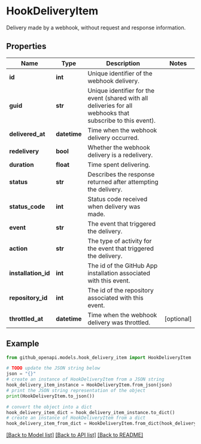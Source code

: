 # HookDeliveryItem

Delivery made by a webhook, without request and response information.

## Properties

Name | Type | Description | Notes
------------ | ------------- | ------------- | -------------
**id** | **int** | Unique identifier of the webhook delivery. | 
**guid** | **str** | Unique identifier for the event (shared with all deliveries for all webhooks that subscribe to this event). | 
**delivered_at** | **datetime** | Time when the webhook delivery occurred. | 
**redelivery** | **bool** | Whether the webhook delivery is a redelivery. | 
**duration** | **float** | Time spent delivering. | 
**status** | **str** | Describes the response returned after attempting the delivery. | 
**status_code** | **int** | Status code received when delivery was made. | 
**event** | **str** | The event that triggered the delivery. | 
**action** | **str** | The type of activity for the event that triggered the delivery. | 
**installation_id** | **int** | The id of the GitHub App installation associated with this event. | 
**repository_id** | **int** | The id of the repository associated with this event. | 
**throttled_at** | **datetime** | Time when the webhook delivery was throttled. | [optional] 

## Example

```python
from github_openapi.models.hook_delivery_item import HookDeliveryItem

# TODO update the JSON string below
json = "{}"
# create an instance of HookDeliveryItem from a JSON string
hook_delivery_item_instance = HookDeliveryItem.from_json(json)
# print the JSON string representation of the object
print(HookDeliveryItem.to_json())

# convert the object into a dict
hook_delivery_item_dict = hook_delivery_item_instance.to_dict()
# create an instance of HookDeliveryItem from a dict
hook_delivery_item_from_dict = HookDeliveryItem.from_dict(hook_delivery_item_dict)
```
[[Back to Model list]](../README.md#documentation-for-models) [[Back to API list]](../README.md#documentation-for-api-endpoints) [[Back to README]](../README.md)


